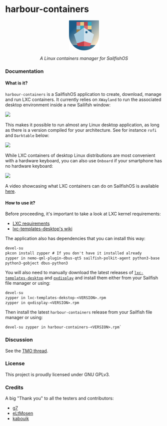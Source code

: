 # harbour-containers
<p align="center"><img src="https://raw.githubusercontent.com/sailfish-containers/harbour-Containers/master/icons/172x172/harbour-containers.png" width = 96></p>
<p align="center"><i>A Linux containers manager for SailfishOS</i></p>

### Documentation
#### What is it?
`harbour-containers` is a SailfishOS application to create, download, manage and run LXC containers. It currently relies on `XWayland` to run the associated desktop environment inside a new Sailifsh window:

![](https://user-images.githubusercontent.com/7107523/99102454-feeae200-25d5-11eb-935f-b846233e8808.gif)

This makes it possible to run almost any Linux desktop application, as long as there is a version compiled for your architecture. See for instance `rofi` and `Darktable` below:

![](https://user-images.githubusercontent.com/7107523/99102434-fa262e00-25d5-11eb-853f-f203327f9a55.gif)

While LXC containers of desktop Linux distributions are most convenient with a hardware keyboard, you can also use `Onboard` if your smartphone has no hardware keyboard:

![](https://user-images.githubusercontent.com/7107523/99102422-f5fa1080-25d5-11eb-9d74-b7a09c1a9a22.gif)

A video showcasing what LXC containers can do on SailfishOS is available [here](https://youtu.be/-dgD5jci8Dk).

#### How to use it?
Before proceeding, it's important to take a look at LXC kernel requirements:
 - [LXC requirements](https://github.com/sailfish-containers/lxc-templates-desktop/wiki/Requirements)
 - [lxc-templates-desktop's wiki](https://github.com/sailfish-containers/lxc-templates-desktop/wiki)

The application also has dependencies that you can install this way:

```
devel-su
pkcon install zypper # If you don't have it installed already
zypper in nemo-qml-plugin-dbus-qt5 sailfish-polkit-agent python3-base python3-gobject dbus-python3
```

You will also need to manually download the latest releases of [`lxc-templates-desktop`](https://github.com/sailfish-containers/lxc-templates-desktop) and [`qxdisplay`](https://github.com/sailfish-containers/qxdisplay) and install them either from your Sailfish file manager or using:

```
devel-su
zypper in lxc-templates-dekstop-<VERSION>.rpm
zypper in qxdisplay-<VERSION>.rpm
```

Then install the latest `harbour-containers` release from your Sailfish file manager or using:

```
devel-su zypper in harbour-containers-<VERSION>.rpm`
```

### Discussion

See the [TMO thread](https://talk.maemo.org/showthread.php?t=101080).

### License

This project is proudly licensed under GNU GPLv3.

### Credits

A big "Thank you" to all the testers and contributors:
 - [g7](https://github.com/g7)
 - [eLtMosen](https://github.com/eLtMosen)
 - [kabouik](https://github.com/Kabouik)
